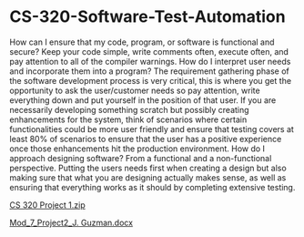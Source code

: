# CS-320-Software-Test-Automation

How can I ensure that my code, program, or software is functional and secure?
Keep your code simple, write comments often, execute often, and pay attention to all of the compiler warnings. 
How do I interpret user needs and incorporate them into a program?
The requirement gathering phase of the software development process is very critical, this is where you get the opportunity to ask the user/customer
needs so pay attention, write everything down and put yourself in the position of that user.
If you are necessarily developing something scratch but possibly creating enhancements for the system, think of scenarios where certain functionalities
could be more user friendly and ensure that testing covers at least 80% of scenarios to ensure that the user has a positive experience once those enhancements
hit the production environment.
How do I approach designing software?
From a functional and a non-functional perspective. Putting the users needs first when creating a design but also making sure that what you are designing actually
makes sense, as well as ensuring that everything works as it should by completing extensive testing. 


[CS 320 Project 1.zip](https://github.com/JadeGuz/CS-320-Software-Test-Automation/files/10835816/CS.320.Project.1.zip)

[Mod_7_Project2_J. Guzman.docx](https://github.com/JadeGuz/CS-320-Software-Test-Automation/files/10835820/Mod_7_Project2_J.Guzman.docx)
